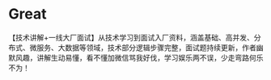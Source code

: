 # Great
【技术讲解+一线大厂面试】从技术学习到面试入厂资料，涵盖基础、高并发、分布式、微服务、大数据等领域，技术部分逻辑步骤完整，面试题持续更新，作者幽默风趣，讲解生动易懂，看不懂加微信骂我好伐，学习娱乐两不误，少走弯路何乐不为！
